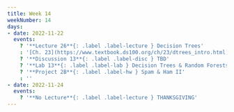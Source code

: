 ```yaml
---
title: Week 14
weekNumber: 14
days:
- date: 2022-11-22
  events:
    ? '**Lecture 26**{: .label .label-lecture } Decision Trees'
    : '[Ch. 23](https://www.textbook.ds100.org/ch/23/dtrees_intro.html)'
    ? '**Discussion 13**{: .label .label-disc } TBD' 
    ? '**Lab 13**{: .label .label-lab } Decision Trees & Random Forests'
    ? '**Project 2B**{: .label .label-hw } Spam & Ham II'
    : ''
- date: 2022-11-24
  events:
    ? '**No Lecture**{: .label .label-lecture } THANKSGIVING'
---
```

